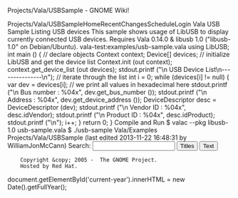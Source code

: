 Projects/Vala/USBSample - GNOME Wiki!
<!--
var search_hint = "Search";
//-->
	   
	    
Projects/Vala/USBSampleHomeRecentChangesScheduleLogin
Vala USB Sample
Listing USB devices
This sample shows usage of LibUSB to display currently connected USB devices.  Requires Vala 0.14.0 & libusb 1.0 ("libusb-1.0" on Debian/Ubuntu). vala-test:examples/usb-sample.vala using LibUSB;
int main () {
        // declare objects
        Context context;
        Device[] devices;
        // initialize LibUSB and get the device list
    Context.init (out context);
    context.get_device_list (out devices);
    stdout.printf ("\n USB Device List\n---------------\n");
        // iterate through the list
    int i = 0;
    while (devices[i] != null)
    {
        var dev = devices[i];
            // we print all values in hexadecimal here
        stdout.printf ("\n Bus number : %04x", dev.get_bus_number ());
        stdout.printf ("\n Address : %04x", dev.get_device_address ());
        DeviceDescriptor desc = DeviceDescriptor (dev);
        stdout.printf ("\n Vendor ID : %04x",  desc.idVendor);
        stdout.printf ("\n Product ID : %04x", desc.idProduct);
        stdout.printf ("\n");
        i++;
    }
    return 0;
}
Compile and Run
$ valac --pkg libusb-1.0 usb-sample.vala
$ ./usb-sample Vala/Examples Projects/Vala/USBSample  (last edited 2013-11-22 16:48:31 by WilliamJonMcCann)
Search:
<input id="searchinput" type="text" name="value" value="" size="20"
    onfocus="searchFocus(this)" onblur="searchBlur(this)"
    onkeyup="searchChange(this)" onchange="searchChange(this)" alt="Search">
<input id="titlesearch" name="titlesearch" type="submit"
    value="Titles" alt="Search Titles">
<input id="fullsearch" name="fullsearch" type="submit"
    value="Text" alt="Search Full Text">
<!--// Initialize search form
var f = document.getElementById('searchform');
f.getElementsByTagName('label')[0].style.display = 'none';
var e = document.getElementById('searchinput');
searchChange(e);
searchBlur(e);
//-->
        Copyright &copy; 2005 -  The GNOME Project.
        Hosted by Red Hat.
  document.getElementById('current-year').innerHTML = new Date().getFullYear();
